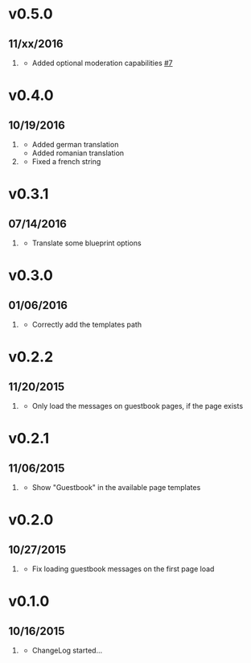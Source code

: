 # v0.5.0
## 11/xx/2016

1. [](#new)
    * Added optional moderation capabilities [#7](https://github.com/getgrav/grav-plugin-guestbook/issues/7)

# v0.4.0
## 10/19/2016

1. [](#improved)
    * Added german translation
    * Added romanian translation
1. [](#bugfix)
    * Fixed a french string

# v0.3.1
## 07/14/2016

1. [](#improved)
    * Translate some blueprint options

# v0.3.0
## 01/06/2016

1. [](#bugfix)
    * Correctly add the templates path

# v0.2.2
## 11/20/2015

1. [](#bugfix)
    * Only load the messages on guestbook pages, if the page exists

# v0.2.1
## 11/06/2015

1. [](#bugfix)
    * Show "Guestbook" in the available page templates

# v0.2.0
## 10/27/2015

1. [](#bugfix)
    * Fix loading guestbook messages on the first page load

# v0.1.0
## 10/16/2015

1. [](#new)
    * ChangeLog started...
